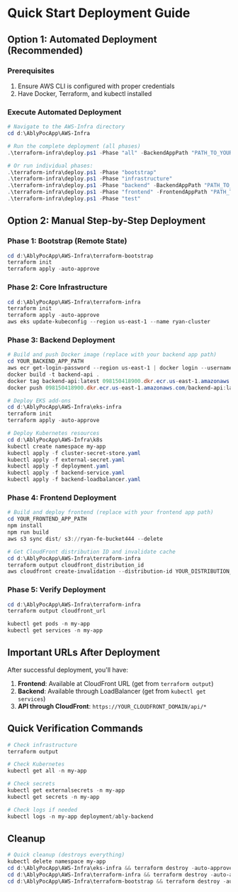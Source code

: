 # Quick Start Deployment Guide

## Option 1: Automated Deployment (Recommended)

### Prerequisites
1. Ensure AWS CLI is configured with proper credentials
2. Have Docker, Terraform, and kubectl installed

### Execute Automated Deployment
```powershell
# Navigate to the AWS-Infra directory
cd d:\AblyPocApp\AWS-Infra

# Run the complete deployment (all phases)
.\terraform-infra\deploy.ps1 -Phase "all" -BackendAppPath "PATH_TO_YOUR_BACKEND_APP" -FrontendAppPath "PATH_TO_YOUR_FRONTEND_APP"

# Or run individual phases:
.\terraform-infra\deploy.ps1 -Phase "bootstrap"
.\terraform-infra\deploy.ps1 -Phase "infrastructure"
.\terraform-infra\deploy.ps1 -Phase "backend" -BackendAppPath "PATH_TO_YOUR_BACKEND_APP"
.\terraform-infra\deploy.ps1 -Phase "frontend" -FrontendAppPath "PATH_TO_YOUR_FRONTEND_APP"
.\terraform-infra\deploy.ps1 -Phase "test"
```

## Option 2: Manual Step-by-Step Deployment

### Phase 1: Bootstrap (Remote State)
```powershell
cd d:\AblyPocApp\AWS-Infra\terraform-bootstrap
terraform init
terraform apply -auto-approve
```

### Phase 2: Core Infrastructure
```powershell
cd d:\AblyPocApp\AWS-Infra\terraform-infra
terraform init
terraform apply -auto-approve
aws eks update-kubeconfig --region us-east-1 --name ryan-cluster
```

### Phase 3: Backend Deployment
```powershell
# Build and push Docker image (replace with your backend app path)
cd YOUR_BACKEND_APP_PATH
aws ecr get-login-password --region us-east-1 | docker login --username AWS --password-stdin 098150418900.dkr.ecr.us-east-1.amazonaws.com
docker build -t backend-api .
docker tag backend-api:latest 098150418900.dkr.ecr.us-east-1.amazonaws.com/backend-api:latest
docker push 098150418900.dkr.ecr.us-east-1.amazonaws.com/backend-api:latest

# Deploy EKS add-ons
cd d:\AblyPocApp\AWS-Infra\eks-infra
terraform init
terraform apply -auto-approve

# Deploy Kubernetes resources
cd d:\AblyPocApp\AWS-Infra\k8s
kubectl create namespace my-app
kubectl apply -f cluster-secret-store.yaml
kubectl apply -f external-secret.yaml
kubectl apply -f deployment.yaml
kubectl apply -f backend-service.yaml
kubectl apply -f backend-loadbalancer.yaml
```

### Phase 4: Frontend Deployment
```powershell
# Build and deploy frontend (replace with your frontend app path)
cd YOUR_FRONTEND_APP_PATH
npm install
npm run build
aws s3 sync dist/ s3://ryan-fe-bucket444 --delete

# Get CloudFront distribution ID and invalidate cache
cd d:\AblyPocApp\AWS-Infra\terraform-infra
terraform output cloudfront_distribution_id
aws cloudfront create-invalidation --distribution-id YOUR_DISTRIBUTION_ID --paths "/*"
```

### Phase 5: Verify Deployment
```powershell
cd d:\AblyPocApp\AWS-Infra\terraform-infra
terraform output cloudfront_url

kubectl get pods -n my-app
kubectl get services -n my-app
```

## Important URLs After Deployment

After successful deployment, you'll have:
1. **Frontend**: Available at CloudFront URL (get from `terraform output`)
2. **Backend**: Available through LoadBalancer (get from `kubectl get services`)
3. **API through CloudFront**: `https://YOUR_CLOUDFRONT_DOMAIN/api/*`

## Quick Verification Commands

```powershell
# Check infrastructure
terraform output

# Check Kubernetes
kubectl get all -n my-app

# Check secrets
kubectl get externalsecrets -n my-app
kubectl get secrets -n my-app

# Check logs if needed
kubectl logs -n my-app deployment/ably-backend
```

## Cleanup
```powershell
# Quick cleanup (destroys everything)
kubectl delete namespace my-app
cd d:\AblyPocApp\AWS-Infra\eks-infra && terraform destroy -auto-approve
cd d:\AblyPocApp\AWS-Infra\terraform-infra && terraform destroy -auto-approve
cd d:\AblyPocApp\AWS-Infra\terraform-bootstrap && terraform destroy -auto-approve
```
